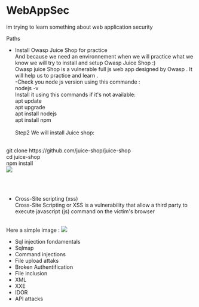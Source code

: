 # WebAppSec
im trying to learn something about web application security 

Paths <br>
- Install Owasp Juice Shop for practice <br>
And because we need an environnement when we will practice what we know we will try to install and setup Owasp Juice Shop :) <br>
Owasp juice Shop is a vulnerable full js web app designed by Owasp . It will help us to practice and learn .<br>
-Check you node js version using this commande : <br>
nodejs -v <br>
Install it using this commands if it's not available:<br>
apt update <br>
apt upgrade <br>
apt install nodejs <br>
apt install npm <br>
<br>Step2
We will install Juice shop:
<br>
git clone https://github.com/juice-shop/juice-shop <br>
cd juice-shop <br>
npm install <br>
<image src="https://github.com/msfcode/WebAppSec/assets/74313566/5c08caaa-720d-4e03-aa91-6b974bb96d40">



<br><br>
- Cross-Site scripting (xss)<br>
Cross-Site Scripting or XSS is a vulnerability that allow a third party to execute javascript (js) command on the victim's browser
<br>
Here a simple image :
  <image src="https://github.com/msfcode/WebAppSec/assets/74313566/f94ee703-337b-4ee1-887f-6b2a0c3404b0)">

- Sql injection fondamentals
- Sqlmap
- Command injections
- File upload attaks
- Broken Authentification
- File inclusion
- XML
- XXE
- IDOR
- API attacks
